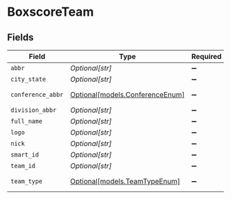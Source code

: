 # BoxscoreTeam


## Fields

| Field                                                                    | Type                                                                     | Required                                                                 | Description                                                              | Example                                                                  |
| ------------------------------------------------------------------------ | ------------------------------------------------------------------------ | ------------------------------------------------------------------------ | ------------------------------------------------------------------------ | ------------------------------------------------------------------------ |
| `abbr`                                                                   | *Optional[str]*                                                          | :heavy_minus_sign:                                                       | N/A                                                                      | PIT                                                                      |
| `city_state`                                                             | *Optional[str]*                                                          | :heavy_minus_sign:                                                       | N/A                                                                      | Pittsburgh                                                               |
| `conference_abbr`                                                        | [Optional[models.ConferenceEnum]](../models/conferenceenum.md)           | :heavy_minus_sign:                                                       | NFL conference                                                           |                                                                          |
| `division_abbr`                                                          | *Optional[str]*                                                          | :heavy_minus_sign:                                                       | N/A                                                                      | ACN                                                                      |
| `full_name`                                                              | *Optional[str]*                                                          | :heavy_minus_sign:                                                       | N/A                                                                      | Pittsburgh Steelers                                                      |
| `logo`                                                                   | *Optional[str]*                                                          | :heavy_minus_sign:                                                       | N/A                                                                      | https://static.www.nfl.com/formatInstructions/league/api/clubs/logos/PIT |
| `nick`                                                                   | *Optional[str]*                                                          | :heavy_minus_sign:                                                       | N/A                                                                      | Steelers                                                                 |
| `smart_id`                                                               | *Optional[str]*                                                          | :heavy_minus_sign:                                                       | N/A                                                                      | 10403900-8251-6892-d81c-4348525c2d47                                     |
| `team_id`                                                                | *Optional[str]*                                                          | :heavy_minus_sign:                                                       | N/A                                                                      | 3900                                                                     |
| `team_type`                                                              | [Optional[models.TeamTypeEnum]](../models/teamtypeenum.md)               | :heavy_minus_sign:                                                       | Team type classification                                                 |                                                                          |